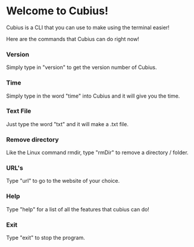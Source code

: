 # Welcome to Cubius!

Cubius is a CLI that you can use to make using the terminal easier!

Here are the commands that Cubius can do right now!

### Version

Simply type in "version" to get the version number of Cubius.

### Time

Simply type in the word "time" into Cubius and it will give you the time.

### Text File

Just type the word "txt" and it will make a .txt file.

### Remove directory

Like the Linux command rmdir, type "rmDir" to remove a directory / folder.

### URL's

Type "url" to go to the website of your choice.

### Help

Type "help" for a list of all the features that cubius can do!

### Exit

Type "exit" to stop the program.